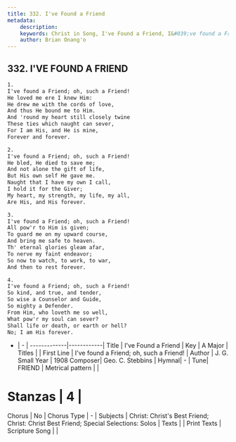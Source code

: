 ```yaml
---
title: 332. I've Found a Friend
metadata:
    description: 
    keywords: Christ in Song, I've Found a Friend, I&#039;ve found a Friend; oh, such a Friend!, 
    author: Brian Onang'o
---
```



## 332. I'VE FOUND A FRIEND

```txt
1.
I've found a Friend; oh, such a Friend!
He loved me ere I knew Him:
He drew me with the cords of love,
And thus He bound me to Him.
And 'round my heart still closely twine
These ties which naught can sever,
For I am His, and He is mine,
Forever and forever.

2.
I've found a Friend; oh, such a Friend!
He bled, He died to save me;
And not alone the gift of life,
But His own self He gave me.
Naught that I have my own I call,
I hold it for the Giver;
My heart, my strength, my life, my all,
Are His, and His forever.

3.
I've found a Friend; oh, such a Friend!
All pow'r to Him is given;
To guard me on my upward course,
And bring me safe to heaven.
Th' eternal glories gleam afar,
To nerve my faint endeavor;
So now to watch, to work, to war,
And then to rest forever.

4.
I've found a Friend; oh, such a Friend!
So kind, and true, and tender,
So wise a Counselor and Guide,
So mighty a Defender.
From Him, who loveth me so well,
What pow'r my soul can sever?
Shall life or death, or earth or hell?
No; I am His forever.


```

- |   -  |
-------------|------------|
Title | I've Found a Friend |
Key | A Major |
Titles |  |
First Line | I&#039;ve found a Friend; oh, such a Friend! |
Author | J. G. Small
Year | 1908
Composer| Geo. C. Stebbins |
Hymnal|  - |
Tune| FRIEND |
Metrical pattern | |
# Stanzas | 4 |
Chorus | No |
Chorus Type | - |
Subjects | Christ: Christ's Best Friend; Christ: Christ Best Friend; Special Selections: Solos |
Texts |  |
Print Texts | 
Scripture Song |  |
  

